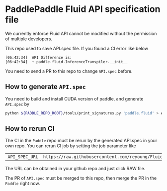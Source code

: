 # PaddlePaddle Fluid API specification file

We currently enforce Fluid API cannot be modified without the permission of
multiple developers.

This repo used to save API.spec file. If you found a CI error like below

```
[06:42:34]	API Difference is: 
[06:42:34]	+ paddle.fluid.InferenceTranspiler.__init__ 
```

You need to send a PR to this repo to change `API.spec` before.


## How to generate `API.spec`

You need to build and install CUDA version of paddle, and generate `API.spec` by

```bash
python ${PADDLE_REPO_ROOT}/tools/print_signatures.py 'paddle.fluid' > API.spec
```

## How to rerun CI

The CI in the `Paddle` repo must be rerun by the generated API.spec in your own
repo. You can rerun CI job by setting the job parameter like

| | |
|--- | --- |
| `API_SPEC_URL` | `https://raw.githubusercontent.com/reyoung/FluidAPISpec/feature/add_readme.md_and_generate_new_spec/API.spec` |

The URL can be obtained in your github repo and just click RAW file.

The PR of `API.spec` must be merged to this repo, then merge the PR in the `Paddle` right now.

